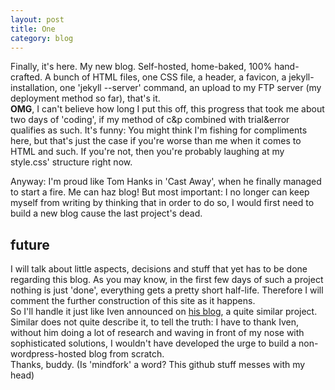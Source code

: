 ```yaml
---
layout: post
title: One
category: blog
---
```

Finally, it's here. My new blog. Self-hosted, home-baked, 100% hand-crafted. A bunch of HTML files, one CSS file, a header, a favicon, a jekyll-installation, one 'jekyll --server' command, an upload to my FTP server (my deployment method so far), that's it.  
**OMG**, I can't believe how long I put this off, this progress that took me about two days of 'coding', if my method of c&p combined with trial&error qualifies as such. It's funny: You might think I'm fishing for compliments here, but that's just the case if you're worse than me when it comes to HTML and such. If you're not, then you're probably laughing at my style.css' structure right now.  

Anyway: I'm proud like Tom Hanks in 'Cast Away', when he finally managed to start a fire. Me can haz blog! But most important: I no longer can keep myself from writing by thinking that in order to do so, I would first need to build a new blog cause the last project's dead.
## future ##
I will talk about little aspects, decisions and stuff that yet has to be done regarding this blog. As you may know, in the first few days of such a project nothing is just 'done', everything gets a pretty short half-life. Therefore I will comment the further construction of this site as it happens.  
So I'll handle it just like Iven announced on [his blog](http://ivenwinkelmann.com/journal), a quite similar project. Similar does not quite describe it, to tell the truth: I have to thank Iven, without him doing a lot of research and waving in front of my nose with sophisticated solutions, I wouldn't have developed the urge to build a non-wordpress-hosted blog from scratch.  
Thanks, buddy. (Is 'mindfork' a word? This github stuff messes with my head)



